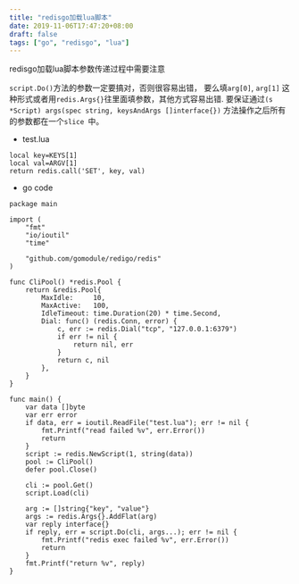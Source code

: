 ```yaml
---
title: "redisgo加载lua脚本"
date: 2019-11-06T17:47:20+08:00
draft: false
tags: ["go", "redisgo", "lua"]
---
```


redisgo加载lua脚本参数传递过程中需要注意

`script.Do()`方法的参数一定要搞对，否则很容易出错， 要么填`arg[0]`, `arg[1]` 这种形式或者用`redis.Args{}`往里面填参数，其他方式容易出错. 要保证通过`(s *Script) args(spec string, keysAndArgs []interface{})` 方法操作之后所有的参数都在一个`slice `中。


* test.lua
```
local key=KEYS[1]
local val=ARGV[1]
return redis.call('SET', key, val)
```

* go code
```
package main

import (
	"fmt"
	"io/ioutil"
	"time"

	"github.com/gomodule/redigo/redis"
)

func CliPool() *redis.Pool {
	return &redis.Pool{
		MaxIdle:     10,
		MaxActive:   100,
		IdleTimeout: time.Duration(20) * time.Second,
		Dial: func() (redis.Conn, error) {
			c, err := redis.Dial("tcp", "127.0.0.1:6379")
			if err != nil {
				return nil, err
			}
			return c, nil
		},
	}
}

func main() {
	var data []byte
	var err error
	if data, err = ioutil.ReadFile("test.lua"); err != nil {
		fmt.Printf("read failed %v", err.Error())
		return
	}
	script := redis.NewScript(1, string(data))
	pool := CliPool()
	defer pool.Close()

	cli := pool.Get()
	script.Load(cli)

	arg := []string{"key", "value"}
	args := redis.Args{}.AddFlat(arg)
	var reply interface{}
	if reply, err = script.Do(cli, args...); err != nil {
		fmt.Printf("redis exec failed %v", err.Error())
		return
	}
	fmt.Printf("return %v", reply)
}
```